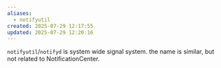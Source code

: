 ```yaml
---
aliases:
  - notifyutil
created: 2025-07-29 12:17:55
updated: 2025-07-29 12:20:16
---
```

`notifyutil`/`notifyd` is system wide signal system. the name is similar, but not related to NotificationCenter.